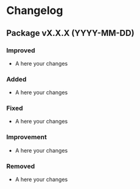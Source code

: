 # Changelog

## Package vX.X.X (YYYY-MM-DD) 

### Improved

- A here your changes

### Added

- A here your changes

### Fixed

- A here your changes

### Improvement

- A here your changes

### Removed

- A here your changes

